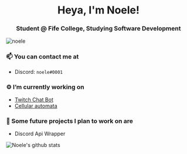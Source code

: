 <h1 align="center">Heya, I'm Noele!</h1>
<h3 align="center">Student @ Fife College, Studying Software Development</h3>
<p align="left"> <img src="https://komarev.com/ghpvc/?username=noele" alt="noele" /> </p>

### 📫 You can contact me at
  - Discord: `noele#0001`

### ⚙️ I’m currently working on
  - [Twitch Chat Bot](https://github.com/Noele/Twitch-Chat-Bot)
  - [Cellular automata](https://github.com/Noele/Python-cellular-automata)

### 🚀 Some future projects I plan to work on are
  - Discord Api Wrapper
  

![Noele's github stats](https://github-readme-stats.vercel.app/api?username=noele&hide=stars,issues)
